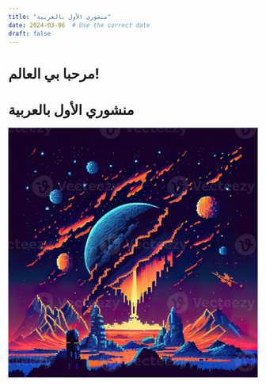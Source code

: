 ```yaml
---
title: "منشوري الأول بالعربية"
date: 2024-03-06  # Use the correct date
draft: false
---
```


# مرحبا بي العالم!
# منشوري الأول بالعربية
![خلفية فضاء](/images/pixel-art-space-background-ai-generated-photo.jpg)
